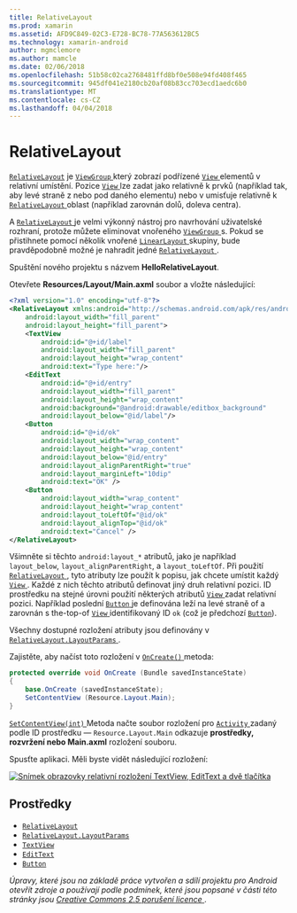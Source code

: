 ```yaml
---
title: RelativeLayout
ms.prod: xamarin
ms.assetid: AFD9C849-02C3-E728-BC78-77A563612BC5
ms.technology: xamarin-android
author: mgmclemore
ms.author: mamcle
ms.date: 02/06/2018
ms.openlocfilehash: 51b58c02ca2768481ffd8bf0e508e94fd408f465
ms.sourcegitcommit: 945df041e2180cb20af08b83cc703ecd1aedc6b0
ms.translationtype: MT
ms.contentlocale: cs-CZ
ms.lasthandoff: 04/04/2018
---
```

# <a name="relativelayout"></a>RelativeLayout

[`RelativeLayout`](https://developer.xamarin.com/api/type/Android.Widget.RelativeLayout/) je [ `ViewGroup` ](https://developer.xamarin.com/api/type/Android.Views.ViewGroup/) který zobrazí podřízené [ `View` ](https://developer.xamarin.com/api/type/Android.Views.View/) elementů v relativní umístění. Pozice [ `View` ](https://developer.xamarin.com/api/type/Android.Views.View/) lze zadat jako relativně k prvků (například tak, aby levé straně z nebo pod daného elementu) nebo v umisťuje relativně k [ `RelativeLayout` ](https://developer.xamarin.com/api/type/Android.Widget.RelativeLayout/) oblast (například zarovnán dolů, doleva centra).

A [ `RelativeLayout` ](https://developer.xamarin.com/api/type/Android.Widget.RelativeLayout/) je velmi výkonný nástroj pro navrhování uživatelské rozhraní, protože můžete eliminovat vnořeného [ `ViewGroup` ](https://developer.xamarin.com/api/type/Android.Views.ViewGroup/)s. Pokud se přistihnete pomocí několik vnořené [ `LinearLayout` ](https://developer.xamarin.com/api/type/Android.Widget.LinearLayout/) skupiny, bude pravděpodobně možné je nahradit jedné [ `RelativeLayout` ](https://developer.xamarin.com/api/type/Android.Widget.RelativeLayout/).

Spuštění nového projektu s názvem **HelloRelativeLayout**.

Otevřete **Resources/Layout/Main.axml** soubor a vložte následující:

```xml
<?xml version="1.0" encoding="utf-8"?>
<RelativeLayout xmlns:android="http://schemas.android.com/apk/res/android"
    android:layout_width="fill_parent"
    android:layout_height="fill_parent">
    <TextView
        android:id="@+id/label"
        android:layout_width="fill_parent"
        android:layout_height="wrap_content"
        android:text="Type here:"/>
    <EditText
        android:id="@+id/entry"
        android:layout_width="fill_parent"
        android:layout_height="wrap_content"
        android:background="@android:drawable/editbox_background"
        android:layout_below="@id/label"/>
    <Button
        android:id="@+id/ok"
        android:layout_width="wrap_content"
        android:layout_height="wrap_content"
        android:layout_below="@id/entry"
        android:layout_alignParentRight="true"
        android:layout_marginLeft="10dip"
        android:text="OK" />
    <Button
        android:layout_width="wrap_content"
        android:layout_height="wrap_content"
        android:layout_toLeftOf="@id/ok"
        android:layout_alignTop="@id/ok"
        android:text="Cancel" />
</RelativeLayout>
```

Všimněte si těchto `android:layout_*` atributů, jako je například `layout_below`, `layout_alignParentRight`, a `layout_toLeftOf`.
Při použití [ `RelativeLayout` ](https://developer.xamarin.com/api/type/Android.Widget.RelativeLayout/), tyto atributy lze použít k popisu, jak chcete umístit každý [ `View` ](https://developer.xamarin.com/api/type/Android.Views.View/). Každé z nich těchto atributů definovat jiný druh relativní pozici. ID prostředku na stejné úrovni použití některých atributů [ `View` ](https://developer.xamarin.com/api/type/Android.Views.View/) zadat relativní pozici. Například poslední [ `Button` ](https://developer.xamarin.com/api/type/Android.Widget.Button/) je definována leží na levé straně of a zarovnán s the-top-of [ `View` ](https://developer.xamarin.com/api/type/Android.Views.View/) identifikovaný ID `ok` (což je předchozí [`Button`](https://developer.xamarin.com/api/type/Android.Widget.Button/)).

Všechny dostupné rozložení atributy jsou definovány v [ `RelativeLayout.LayoutParams` ](https://developer.xamarin.com/api/type/Android.Widget.RelativeLayout+LayoutParams/).

Zajistěte, aby načíst toto rozložení v [ `OnCreate()` ](https://developer.xamarin.com/api/member/Android.App.Activity.OnCreate/p/Android.OS.Bundle/) metoda:

```csharp
protected override void OnCreate (Bundle savedInstanceState)
{
    base.OnCreate (savedInstanceState);
    SetContentView (Resource.Layout.Main);
}
```

[ `SetContentView(int)` ](https://developer.xamarin.com/api/member/Android.App.Activity.SetContentView/p/System.Int32/) Metoda načte soubor rozložení pro [ `Activity` ](https://developer.xamarin.com/api/type/Android.App.Activity/)zadaný podle ID prostředku &mdash; `Resource.Layout.Main` odkazuje **prostředky, rozvržení nebo Main.axml** rozložení souboru.

Spusťte aplikaci. Měli byste vidět následující rozložení:

[![Snímek obrazovky relativní rozložení TextView, EditText a dvě tlačítka](relative-layout-images/helloviews2.png)](relative-layout-images/helloviews2.png#lightbox)


## <a name="resources"></a>Prostředky

-   [`RelativeLayout`](https://developer.xamarin.com/api/type/Android.Widget.RelativeLayout/)
-   [`RelativeLayout.LayoutParams`](https://developer.xamarin.com/api/type/Android.Widget.RelativeLayout+LayoutParams/)
-   [`TextView`](https://developer.xamarin.com/api/type/Android.Widget.TextView/)
-   [`EditText`](https://developer.xamarin.com/api/type/Android.Widget.EditText/)
-   [`Button`](https://developer.xamarin.com/api/type/Android.Widget.Button/)


*Úpravy, které jsou na základě práce vytvořen a sdílí projektu pro Android otevřít zdroje a používají podle podmínek, které jsou popsané v části této stránky jsou*
[*Creative Commons 2.5 porušení licence* ](http://creativecommons.org/licenses/by/2.5/).
